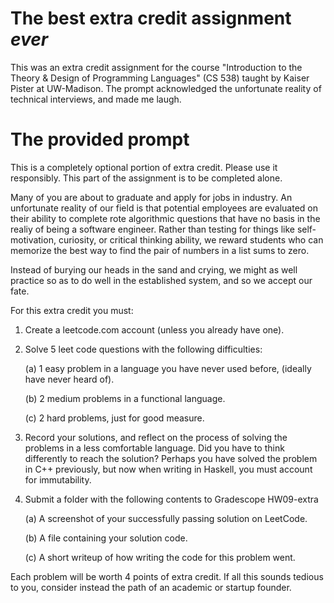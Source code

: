 # The best extra credit assignment *ever*
This was an extra credit assignment for the course "Introduction to the Theory & Design of Programming Languages" (CS 538) taught by Kaiser Pister at UW-Madison. The prompt acknowledged the unfortunate reality of technical interviews, and made me laugh.

# The provided prompt
This is a completely optional portion of extra credit. Please use it responsibly. This part of the assignment is to be completed alone.

Many of you are about to graduate and apply for jobs in industry. An unfortunate reality of our field is that potential employees are evaluated on their ability to complete rote algorithmic questions that have no basis in the realiy of being a software engineer. Rather than testing for things like self-motivation, curiosity, or critical thinking ability, we reward students who can memorize the best way to find the pair of numbers in a list sums to zero.

Instead of burying our heads in the sand and crying, we might as well practice so as to do well in the established system, and so we accept our fate.

For this extra credit you must:
1. Create a leetcode.com account (unless you already have one). 
2. Solve 5 leet code questions with the following difficulties:
   
    (a) 1 easy problem in a language you have never used before, 
(ideally have never heard of). 

    (b) 2 medium problems in a functional language.

    (c) 2 hard problems, just for good measure.

3. Record your solutions, and reflect on the process of solving the problems in a less comfortable language. Did you have to think differently to reach the solution? Perhaps you have solved the problem in C++ previously, but now when writing in Haskell, you must account for immutability.
4. Submit a folder with the following contents to Gradescope HW09-extra

    (a) A screenshot of your successfully passing solution on LeetCode.

    (b) A file containing your solution code.

    (c) A short writeup of how writing the code for this problem went.

Each problem will be worth 4 points of extra credit. If all this sounds tedious to you, consider instead the path of an academic or startup founder.